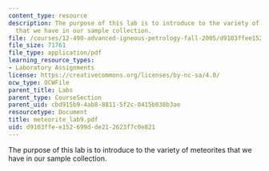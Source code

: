 ```yaml
---
content_type: resource
description: The purpose of this lab is to introduce to the variety of meteorites
  that we have in our sample collection.
file: /courses/12-490-advanced-igneous-petrology-fall-2005/d9103ffee152699dde212623f7c0e821_meteorite_lab9.pdf
file_size: 71761
file_type: application/pdf
learning_resource_types:
- Laboratory Assignments
license: https://creativecommons.org/licenses/by-nc-sa/4.0/
ocw_type: OCWFile
parent_title: Labs
parent_type: CourseSection
parent_uid: cbd915b9-4ab8-8811-5f2c-0415b038b3ae
resourcetype: Document
title: meteorite_lab9.pdf
uid: d9103ffe-e152-699d-de21-2623f7c0e821
---
```

The purpose of this lab is to introduce to the variety of meteorites that we have in our sample collection.